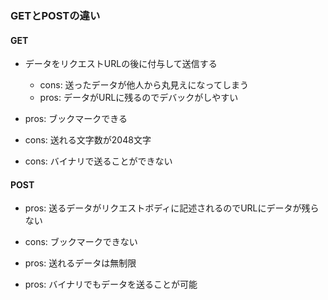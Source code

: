 ### GETとPOSTの違い

#### GET
- データをリクエストURLの後に付与して送信する<br>
  - cons: 送ったデータが他人から丸見えになってしまう <br>
  - pros: データがURLに残るのでデバックがしやすい

- pros: ブックマークできる<br>

- cons: 送れる文字数が2048文字

- cons: バイナリで送ることができない

#### POST 
- pros: 送るデータがリクエストボディに記述されるのでURLにデータが残らない

- cons: ブックマークできない

- pros: 送れるデータは無制限

- pros: バイナリでもデータを送ることが可能